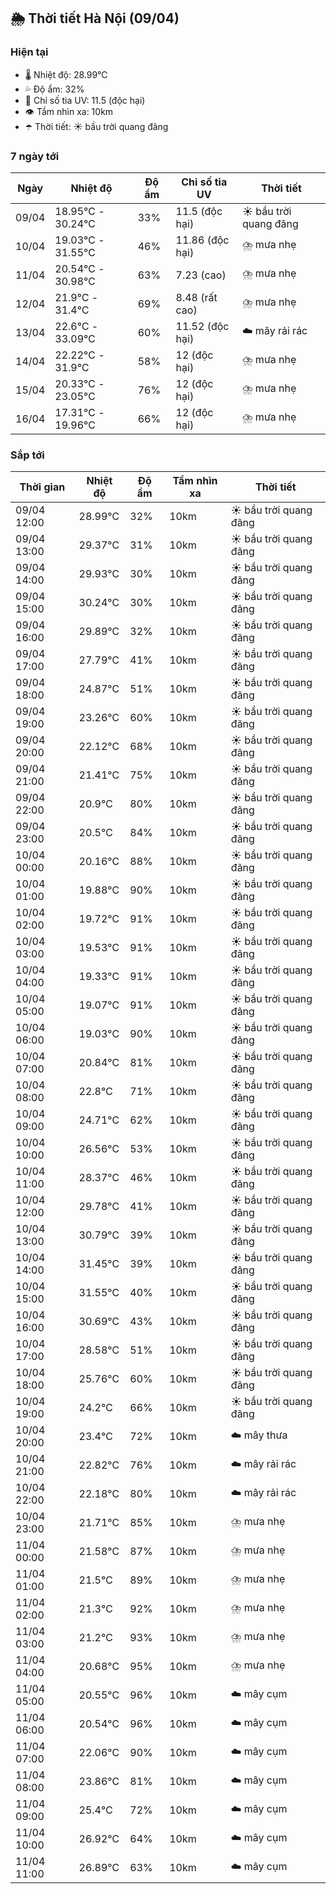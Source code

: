 ## 🌦️ Thời tiết Hà Nội (09/04)

### Hiện tại

- 🌡️ Nhiệt độ: 28.99℃
- 💦 Độ ẩm: 32%
- 🌟 Chỉ số tia UV: 11.5 (độc hại)
- 👁️ Tầm nhìn xa: 10km
- ☂️ Thời tiết: ☀️ bầu trời quang đãng

### 7 ngày tới

| Ngày | Nhiệt độ | Độ ẩm | Chỉ số tia UV | Thời tiết |
| --- | --- | --- | --- | --- |
| 09/04 | 18.95℃ - 30.24℃ | 33% | 11.5 (độc hại) | ☀️ bầu trời quang đãng |
| 10/04 | 19.03℃ - 31.55℃ | 46% | 11.86 (độc hại) | ⛈️ mưa nhẹ |
| 11/04 | 20.54℃ - 30.98℃ | 63% | 7.23 (cao) | ⛈️ mưa nhẹ |
| 12/04 | 21.9℃ - 31.4℃ | 69% | 8.48 (rất cao) | ⛈️ mưa nhẹ |
| 13/04 | 22.6℃ - 33.09℃ | 60% | 11.52 (độc hại) | ☁️ mây rải rác |
| 14/04 | 22.22℃ - 31.9℃ | 58% | 12 (độc hại) | ⛈️ mưa nhẹ |
| 15/04 | 20.33℃ - 23.05℃ | 76% | 12 (độc hại) | ⛈️ mưa nhẹ |
| 16/04 | 17.31℃ - 19.96℃ | 66% | 12 (độc hại) | ⛈️ mưa nhẹ |

### Sắp tới

| Thời gian | Nhiệt độ | Độ ẩm | Tầm nhìn xa | Thời tiết |
| --- | --- | --- | --- | --- |
| 09/04 12:00 | 28.99℃ | 32% | 10km | ☀️ bầu trời quang đãng |
| 09/04 13:00 | 29.37℃ | 31% | 10km | ☀️ bầu trời quang đãng |
| 09/04 14:00 | 29.93℃ | 30% | 10km | ☀️ bầu trời quang đãng |
| 09/04 15:00 | 30.24℃ | 30% | 10km | ☀️ bầu trời quang đãng |
| 09/04 16:00 | 29.89℃ | 32% | 10km | ☀️ bầu trời quang đãng |
| 09/04 17:00 | 27.79℃ | 41% | 10km | ☀️ bầu trời quang đãng |
| 09/04 18:00 | 24.87℃ | 51% | 10km | ☀️ bầu trời quang đãng |
| 09/04 19:00 | 23.26℃ | 60% | 10km | ☀️ bầu trời quang đãng |
| 09/04 20:00 | 22.12℃ | 68% | 10km | ☀️ bầu trời quang đãng |
| 09/04 21:00 | 21.41℃ | 75% | 10km | ☀️ bầu trời quang đãng |
| 09/04 22:00 | 20.9℃ | 80% | 10km | ☀️ bầu trời quang đãng |
| 09/04 23:00 | 20.5℃ | 84% | 10km | ☀️ bầu trời quang đãng |
| 10/04 00:00 | 20.16℃ | 88% | 10km | ☀️ bầu trời quang đãng |
| 10/04 01:00 | 19.88℃ | 90% | 10km | ☀️ bầu trời quang đãng |
| 10/04 02:00 | 19.72℃ | 91% | 10km | ☀️ bầu trời quang đãng |
| 10/04 03:00 | 19.53℃ | 91% | 10km | ☀️ bầu trời quang đãng |
| 10/04 04:00 | 19.33℃ | 91% | 10km | ☀️ bầu trời quang đãng |
| 10/04 05:00 | 19.07℃ | 91% | 10km | ☀️ bầu trời quang đãng |
| 10/04 06:00 | 19.03℃ | 90% | 10km | ☀️ bầu trời quang đãng |
| 10/04 07:00 | 20.84℃ | 81% | 10km | ☀️ bầu trời quang đãng |
| 10/04 08:00 | 22.8℃ | 71% | 10km | ☀️ bầu trời quang đãng |
| 10/04 09:00 | 24.71℃ | 62% | 10km | ☀️ bầu trời quang đãng |
| 10/04 10:00 | 26.56℃ | 53% | 10km | ☀️ bầu trời quang đãng |
| 10/04 11:00 | 28.37℃ | 46% | 10km | ☀️ bầu trời quang đãng |
| 10/04 12:00 | 29.78℃ | 41% | 10km | ☀️ bầu trời quang đãng |
| 10/04 13:00 | 30.79℃ | 39% | 10km | ☀️ bầu trời quang đãng |
| 10/04 14:00 | 31.45℃ | 39% | 10km | ☀️ bầu trời quang đãng |
| 10/04 15:00 | 31.55℃ | 40% | 10km | ☀️ bầu trời quang đãng |
| 10/04 16:00 | 30.69℃ | 43% | 10km | ☀️ bầu trời quang đãng |
| 10/04 17:00 | 28.58℃ | 51% | 10km | ☀️ bầu trời quang đãng |
| 10/04 18:00 | 25.76℃ | 60% | 10km | ☀️ bầu trời quang đãng |
| 10/04 19:00 | 24.2℃ | 66% | 10km | ☀️ bầu trời quang đãng |
| 10/04 20:00 | 23.4℃ | 72% | 10km | ☁️ mây thưa |
| 10/04 21:00 | 22.82℃ | 76% | 10km | ☁️ mây rải rác |
| 10/04 22:00 | 22.18℃ | 80% | 10km | ☁️ mây rải rác |
| 10/04 23:00 | 21.71℃ | 85% | 10km | ⛈️ mưa nhẹ |
| 11/04 00:00 | 21.58℃ | 87% | 10km | ⛈️ mưa nhẹ |
| 11/04 01:00 | 21.5℃ | 89% | 10km | ⛈️ mưa nhẹ |
| 11/04 02:00 | 21.3℃ | 92% | 10km | ⛈️ mưa nhẹ |
| 11/04 03:00 | 21.2℃ | 93% | 10km | ⛈️ mưa nhẹ |
| 11/04 04:00 | 20.68℃ | 95% | 10km | ⛈️ mưa nhẹ |
| 11/04 05:00 | 20.55℃ | 96% | 10km | ☁️ mây cụm |
| 11/04 06:00 | 20.54℃ | 96% | 10km | ☁️ mây cụm |
| 11/04 07:00 | 22.06℃ | 90% | 10km | ☁️ mây cụm |
| 11/04 08:00 | 23.86℃ | 81% | 10km | ☁️ mây cụm |
| 11/04 09:00 | 25.4℃ | 72% | 10km | ☁️ mây cụm |
| 11/04 10:00 | 26.92℃ | 64% | 10km | ☁️ mây cụm |
| 11/04 11:00 | 26.89℃ | 63% | 10km | ☁️ mây cụm |

